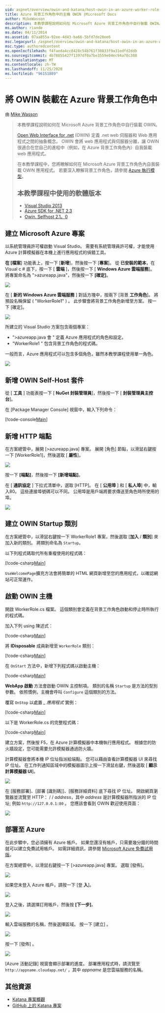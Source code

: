 ```yaml
---
uid: aspnet/overview/owin-and-katana/host-owin-in-an-azure-worker-role
title: Azure 背景工作角色中的主機 OWIN |Microsoft Docs
author: MikeWasson
description: 本教學課程說明如何在 Microsoft Azure 背景工作角色中自行裝載 OWIN。 Open Web Interface for .NET (OWIN) 定義 .NET web 伺服器之間的抽象 .。。
ms.author: riande
ms.date: 04/11/2014
ms.assetid: 07aa855a-92ee-4d43-ba66-5bfd7de20ee6
msc.legacyurl: /aspnet/overview/owin-and-katana/host-owin-in-an-azure-worker-role
msc.type: authoredcontent
ms.openlocfilehash: f4faeda4cc8428c54b761f30833f9a31edfd2ddb
ms.sourcegitcommit: 4b78855427f1397df0a7be3559e04ec94a78c308
ms.translationtype: MT
ms.contentlocale: zh-TW
ms.lasthandoff: 11/25/2020
ms.locfileid: "96151889"
---
```

# <a name="host-owin-in-an-azure-worker-role"></a>將 OWIN 裝載在 Azure 背景工作角色中

由 [Mike Wasson](https://github.com/MikeWasson)

> 本教學課程說明如何在 Microsoft Azure 背景工作角色中自行裝載 OWIN。
>
> [Open Web Interface for .net](http://owin.org/) (OWIN) 定義 .net web 伺服器和 Web 應用程式之間的抽象概念。 OWIN 會將 web 應用程式與伺服器分離，讓 OWIN 很適合在您自己的進程中（例如，在 Azure 背景工作角色內）自我裝載 web 應用程式。
>
> 在本教學課程中，您將瞭解如何在 Microsoft Azure 背景工作角色內自我裝載 OWIN 應用程式。 若要深入瞭解背景工作角色，請參閱 [Azure 執行模型](https://azure.microsoft.com/documentation/articles/fundamentals-application-models/#CloudServices)。
>
> ## <a name="software-versions-used-in-the-tutorial"></a>本教學課程中使用的軟體版本
>
>
> - [Visual Studio 2013](https://my.visualstudio.com/Downloads?q=visual%20studio%202013)
> - [Azure SDK for .NET 2.3](https://azure.microsoft.com/downloads/)
> - [Owin. Selfhost 2.1。0](http://www.nuget.org/packages/Microsoft.Owin.SelfHost/2.1.0)

## <a name="create-a-microsoft-azure-project"></a>建立 Microsoft Azure 專案

以系統管理員許可權啟動 Visual Studio。 需要有系統管理員許可權，才能使用 Azure 計算模擬器在本機上進行應用程式的偵錯工具。

**在 [檔案**] 功能表上，按一下 [**新增**]，然後按一下 [**專案**]。 從 **已安裝的範本**，在 Visual c # 底下，按一下 [ **雲端** ]，然後按一下 [ **Windows Azure 雲端服務**]。 將專案命名為 ">azureapp.java"，然後按一下 **[確定]**。

[![](host-owin-in-an-azure-worker-role/_static/image2.png)](host-owin-in-an-azure-worker-role/_static/image1.png)

在 [ **新的 Windows Azure 雲端服務** ] 對話方塊中，按兩下 [背景 **工作角色**]。 將預設名稱保留 ( "WorkerRole1" ) 。 此步驟會將背景工作角色新增至方案。 按一下 [確定]。

[![](host-owin-in-an-azure-worker-role/_static/image4.png)](host-owin-in-an-azure-worker-role/_static/image3.png)

所建立的 Visual Studio 方案包含兩個專案：

- &quot;>azureapp.java 會 &quot; 定義 Azure 應用程式的角色和設定。
- &quot;WorkerRole1 &quot; 包含背景工作角色的程式碼。

一般而言，Azure 應用程式可以包含多個角色，雖然本教學課程使用單一角色。

![](host-owin-in-an-azure-worker-role/_static/image5.png)

## <a name="add-the-owin-self-host-packages"></a>新增 OWIN Self-Host 套件

從 [ **工具** ] 功能表按一下 [ **NuGet 封裝管理員**]，然後按一下 [ **封裝管理員主控台**]。

在 [Package Manager Console] 視窗中，輸入下列命令：

[!code-console[Main](host-owin-in-an-azure-worker-role/samples/sample1.cmd)]

## <a name="add-an-http-endpoint"></a>新增 HTTP 端點

在方案總管中，展開 [>azureapp.java] 專案。 展開 [角色] 節點，以滑鼠右鍵按一下 [WorkerRole1]，然後選取 [ **屬性**]。

![](host-owin-in-an-azure-worker-role/_static/image6.png)

按一下 **[端點]**，然後按一下 **[新增端點]**。

在 [ **通訊協定** ] 下拉式清單中，選取 [HTTP]。 在 [ **公用埠** ] 和 [ **私人埠**] 中，輸入80。 這些連接埠號碼可以不同。 公用埠是用戶端將要求傳送至角色時所使用的埠。

[![](host-owin-in-an-azure-worker-role/_static/image8.png)](host-owin-in-an-azure-worker-role/_static/image7.png)

## <a name="create-the-owin-startup-class"></a>建立 OWIN Startup 類別

在方案總管中，以滑鼠右鍵按一下 WorkerRole1 專案，然後選取 [**加入**  /  **類別**] 來加入新的類別。 將類別命名為 `Startup`。

以下列程式碼取代所有重複使用的程式碼：

[!code-csharp[Main](host-owin-in-an-azure-worker-role/samples/sample2.cs)]

`UseWelcomePage`擴充方法會將簡單的 HTML 網頁新增至您的應用程式，以確認網站可正常運作。

## <a name="start-the-owin-host"></a>啟動 OWIN 主機

開啟 WorkerRole.cs 檔案。 這個類別會定義在背景工作角色啟動和停止時所執行的程式碼。

加入下列 using 陳述式：

[!code-csharp[Main](host-owin-in-an-azure-worker-role/samples/sample3.cs)]

將 **IDisposable** 成員新增至 `WorkerRole` 類別：

[!code-csharp[Main](host-owin-in-an-azure-worker-role/samples/sample4.cs)]

在 `OnStart` 方法中，新增下列程式碼以啟動主機：

[!code-csharp[Main](host-owin-in-an-azure-worker-role/samples/sample5.cs?highlight=5)]

**WebApp 啟動** 方法會啟動 OWIN 主控制項。 類別的名稱 `Startup` 是方法的型別參數。 依照慣例，主機會呼叫 `Configure` 這個類別的方法。

覆寫 `OnStop` 以處置 *\_ 應用程式* 實例：

[!code-csharp[Main](host-owin-in-an-azure-worker-role/samples/sample6.cs)]

以下是 WorkerRole.cs 的完整程式碼：

[!code-csharp[Main](host-owin-in-an-azure-worker-role/samples/sample7.cs)]

建立方案，然後按 F5，在 Azure 計算模擬器中本機執行應用程式。 根據您的防火牆設定，您可能需要允許模擬器通過防火牆。

計算模擬器會將本機 IP 位址指派給端點。 您可以藉由查看計算模擬器 UI 來尋找 IP 位址。 在工作列通知區域中的模擬器圖示上按一下滑鼠右鍵，然後選取 [ **顯示計算模擬器 UI**]。

[![](host-owin-in-an-azure-worker-role/_static/image10.png)](host-owin-in-an-azure-worker-role/_static/image9.png)

在 [服務部署]、[部署 [識別碼]]、[服務詳細資料] 底下尋找 IP 位址。 開啟網頁瀏覽器並流覽至 HTTP： \/ \/ *address*，其中 *address* 是計算模擬器所指派的 IP 位址; 例如 `http://127.0.0.1:80` 。 您應該會看到 OWIN 歡迎使用頁面：

![](host-owin-in-an-azure-worker-role/_static/image11.png)

## <a name="deploy-to-azure"></a>部署至 Azure

在此步驟中，您必須擁有 Azure 帳戶。 如果您還沒有帳戶，只需要幾分鐘的時間就可以建立免費試用帳戶。 如需詳細資訊，請參閱 [Microsoft Azure 免費試用版](https://azure.microsoft.com/pricing/free-trial/?WT.mc_id=A261C142F)。

在方案總管中，以滑鼠右鍵按一下 [>azureapp.java] 專案。 選取 [發佈]。

![](host-owin-in-an-azure-worker-role/_static/image12.png)

如果您未登入 Azure 帳戶，請按一下 [登 **入**]。

[![](host-owin-in-an-azure-worker-role/_static/image14.png)](host-owin-in-an-azure-worker-role/_static/image13.png)

登入之後，請選擇訂用帳戶，然後按 **[下一步]**。

[![](host-owin-in-an-azure-worker-role/_static/image16.png)](host-owin-in-an-azure-worker-role/_static/image15.png)

輸入雲端服務的名稱，然後選擇區域。 按一下 [建立]  。

![](host-owin-in-an-azure-worker-role/_static/image17.png)

按一下 [發佈] 。

[![](host-owin-in-an-azure-worker-role/_static/image19.png)](host-owin-in-an-azure-worker-role/_static/image18.png)

[Azure 活動記錄] 視窗會顯示部署的進度。 部署應用程式時，請流覽至 `http://appname.cloudapp.net/` ，其中 *appname* 是您雲端服務的名稱。

## <a name="additional-resources"></a>其他資源

- [Katana 專案概觀](an-overview-of-project-katana.md)
- [GitHub 上的 Katana 專案](https://github.com/aspnet/AspNetKatana/)
